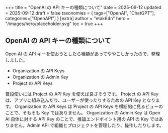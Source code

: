 +++
title = "OpenAI の API キーの種類について"
date = 2025-09-12
updated = 2025-09-12
draft = false
taxonomies = { tags=["OpenAI", "ChatGPT"], categories=["OpenAPI"] }
[extra]
author = "etak64n"
hero = "/images/hero/placeholder.svg"
toc = true
+++

## OpenAI の API キーの種類について

Open AI の API キーを使おうとしたら種類があってややこしかったので、整理しました。

- Organization の API Keys
- Organization の Admin Key
- Project の API Keys

普段使いには Project の API Key を使えば良さそうです。
Project の API Key は、アプリに組み込んだり、ユーザーが使ったりするための API Key となります。
Organization の API Keys は Project の API Keys を横断的に見るビューのことで、そもそも Key ではありません。
Organization の Admin Key は Open AI 自体に対する API Key のことで、推論エンドポイント用の API の Key ではありません。Admin API で組織とプロジェクトを管理したり、操作したりします。